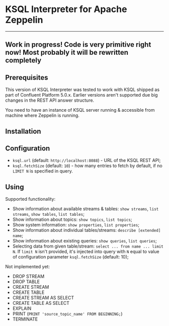 # KSQL Interpreter for Apache Zeppelin

---
Work in progress!  Code is very primitive right now!  Most probably it will be 
rewritten completely
---

## Prerequisites

This version of KSQL Interpreter was tested to work with KSQL shipped as part of Confluent
Platform 5.0.x.  Earlier versions aren't supported due big changes in the REST API answer
structure.

You need to have an instance of KSQL server running & accessible from machine where
Zeppelin is running.

## Installation 


## Configuration

* `ksql.url` (default: `http://localhost:8088`) - URL of the KSQL REST API;
* `ksql.fetchSize` (default: `10`) - how many entries to fetch by default, if no `LIMIT N`
  is specified in query.

## Using

Supported functionality:

* Show information about available streams & tables: `show streams`, `list streams`, `show
  tables`, `list tables`;
* Show information about topics: `show topics`, `list topics`;
* Show system information: `show properties`, `list properties`;
* Show information about individual tables/streams: `describe [extended] name`;
* Show information about existing queries: `show queries`, `list queries`;
* Selecting data from given table/stream: `select ... from name ... limit N`.  If `limit
  N` isn't provided, it's injected into query with `N` equal to value of configuration
  parameter `ksql.fetchSize` (default: 10);

Not implemented yet:
* DROP STREAM
* DROP TABLE
* CREATE STREAM
* CREATE TABLE
* CREATE STREAM AS SELECT
* CREATE TABLE AS SELECT
* EXPLAIN
* PRINT (`PRINT 'source_topic_name' FROM BEGINNING;`)
* TERMINATE 



